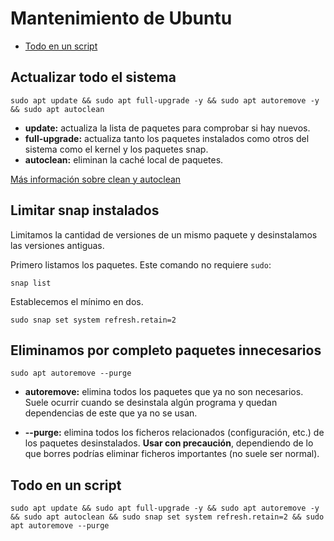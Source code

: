 # Mantenimiento de Ubuntu

- [Todo en un script](#todo-en-un-script)

## Actualizar todo el sistema

```shell
sudo apt update && sudo apt full-upgrade -y && sudo apt autoremove -y && sudo apt autoclean
```
* **update:** actualiza la lista de paquetes para comprobar si hay nuevos.
* **full-upgrade:** actualiza tanto los paquetes instalados como otros del sistema como el kernel y los paquetes snap.
* **autoclean:** eliminan la caché local de paquetes.

[Más información sobre clean y autoclean](https://askubuntu.com/a/3169)

## Limitar snap instalados

Limitamos la cantidad de versiones de un mismo paquete y desinstalamos las versiones antiguas.

Primero listamos los paquetes. Este comando no requiere `sudo`:

```shell
snap list
```

Establecemos el mínimo en dos.

```shell
sudo snap set system refresh.retain=2
```

## Eliminamos por completo paquetes innecesarios

```shell
sudo apt autoremove --purge
```

* **autoremove:** elimina todos los paquetes que ya no son necesarios.
Suele ocurrir cuando se desinstala algún programa y quedan dependencias de este que ya no se usan.

* **--purge:** elimina todos los ficheros relacionados (configuración, etc.) de los paquetes desinstalados.
**Usar con precaución**, dependiendo de lo que borres podrías eliminar ficheros importantes (no suele ser normal).

## Todo en un script
```shell
sudo apt update && sudo apt full-upgrade -y && sudo apt autoremove -y && sudo apt autoclean && sudo snap set system refresh.retain=2 && sudo apt autoremove --purge
```